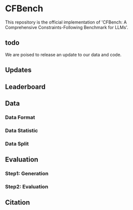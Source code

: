 # CFBench
This repository is the official implementation of 'CFBench: A Comprehensive Constraints-Following Benchmark for LLMs'.

## todo
We are poised to release an update to our data and code.
## Updates
## Leaderboard
## Data
### Data Format
### Data Statistic
### Data Split
## Evaluation
### Step1: Generation
### Step2: Evaluation
## Citation
